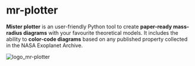 # **mr-plotter**
**Mister plotter** is an user-friendly Python tool to create **paper-ready mass-radius diagrams** with your favourite theoretical models. It includes the ability to **color-code diagrams** based on any published property collected in the NASA Exoplanet Archive.

![logo_mr-plotter](https://github.com/castro-gzlz/mr-plotter/assets/132309889/6ee7dbb3-4d5c-4f8c-b4fe-9d69131f66fd)


